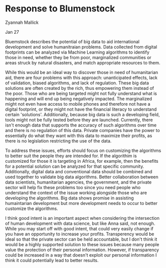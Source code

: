 # Response to Blumenstock
Zyannah Mallick

Jan 27

Bluemstock describes the potential of big data to aid international development and solve humanitraian problems. Data collected from digital footprints can be analyzed via Machine Learning algorithms to identify those in need, whether they be from poor, marginalized communities or areas struck by natural disasters, and match appropriate resources to them. 

While this would be an ideal way to discover those in need of humanitarian aid, there are four problems with this approach: unanticipated effects, lack of validation, biased algorithms, and lack of regulation. These big data solutions are often created by the rich, thus empowering them instead of the poor. Those who are being targeted might not fully understand what is happening and will end up being negatively impacted. The marginalized might not even have access to mobile phones and therefore not have a digital footprint, or they might not have the financial literacy to understand certain 'solutions'. Additionally, because big data is such a developing field, tools might not be fully tested before they are launched. Currently, there isn't enough data that supports the accuracy of such algorithms over time and there is no regulation of this data. Private companies have the power to essentially do what they want with this data to maximize their profits, as there is no legislation restricting the use of the data.

To address these issues, efforts should focus on customizing the algorithms to better suit the people they are intended for. If the algorithim is customized for those it is targeting in Africa, for example, then the benefits for a potential solution can be analyzed for that specific community. Additionally, digital data and conventional data should be combined and used together to validate big data algorithms. Better collaboration between data scientists, humanitarian agencies, the government, and the private sector will help fix these problems too since you need people who understand the context of the issue working alongside those who are developing the algorithms. Big data shows promise in assisting humaintarian development but more development needs to occur to better customize the algorithms. 

I think good intent is an important aspect when considering the intersection of human development with data science, but like Anna said, not enough. While you may start off with good intent, that could very easily change if you have an opportunity to increase your profits. Transperency would be ideal so that the private sector can be held accountable, but I don't think it would be a highly supported solution to these issues because many people value the protection of their personal information. However, if transparency could be increased in a way that doesn't exploit our personal information I think it could potentially lead to better results. 
